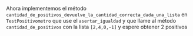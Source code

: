 Ahora implementemos el método `cantidad_de_positivos_devuelve_la_cantidad_correcta_dada_una_lista` en `TestPositivometro` que use el `asertar_igualdad` y que llame al método `cantidad_de_positivos` con la lista `[2,4,0,-1]` y espere obtener 2 positivos  